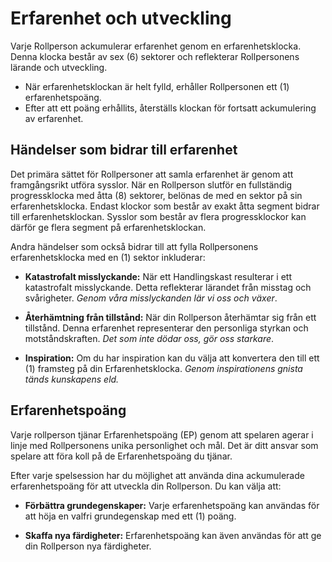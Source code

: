 # Erfarenhet och utveckling

Varje Rollperson ackumulerar erfarenhet genom en erfarenhetsklocka. Denna klocka består av sex (6) sektorer och reflekterar Rollpersonens lärande och utveckling.

- När erfarenhetsklockan är helt fylld, erhåller Rollpersonen ett (1) erfarenhetspoäng.
- Efter att ett poäng erhållits, återställs klockan för fortsatt ackumulering av erfarenhet.

## Händelser som bidrar till erfarenhet

Det primära sättet för Rollpersoner att samla erfarenhet är genom att framgångsrikt utföra sysslor. När en Rollperson slutför en fullständig progressklocka med åtta (8) sektorer, belönas de med en sektor på sin erfarenhetsklocka. Endast klockor som består av exakt åtta segment bidrar till erfarenhetsklockan. Sysslor som består av flera progressklockor kan därför ge flera segment på erfarenhetsklockan.

Andra händelser som också bidrar till att fylla Rollpersonens erfarenhetsklocka med en (1) sektor inkluderar:

- **Katastrofalt misslyckande:** När ett Handlingskast resulterar i ett katastrofalt misslyckande. Detta reflekterar lärandet från misstag och svårigheter. *Genom våra misslyckanden lär vi oss och växer*.

- **Återhämtning från tillstånd:** När din Rollperson återhämtar sig från ett tillstånd. Denna erfarenhet representerar den personliga styrkan och motståndskraften. *Det som inte dödar oss, gör oss starkare*.

- **Inspiration:** Om du har inspiration kan du välja att konvertera den till ett (1) framsteg på din Erfarenhetsklocka. *Genom inspirationens gnista tänds kunskapens eld.*

## Erfarenhetspoäng

Varje rollperson tjänar Erfarenhetspoäng (EP) genom att spelaren agerar i linje med Rollpersonens unika personlighet och mål. Det är ditt ansvar som spelare att föra koll på de Erfarenhetspoäng du tjänar.

Efter varje spelsession har du möjlighet att använda dina ackumulerade erfarenhetspoäng för att utveckla din Rollperson. Du kan välja att:

- **Förbättra grundegenskaper:** Varje erfarenhetspoäng kan användas för att höja en valfri grundegenskap med ett (1) poäng.

- **Skaffa nya färdigheter:** Erfarenhetspoäng kan även användas för att ge din Rollperson nya färdigheter. 

